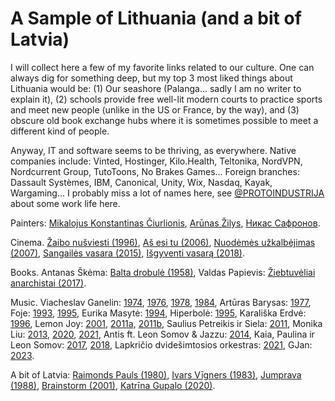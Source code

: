 # A Sample of Lithuania (and a bit of Latvia)

I will collect here a few of my favorite links related to our culture. One can always dig for something deep, but my top 3 most liked things about Lithuania would be: (1) Our seashore (Palanga... sadly I am no writer to explain it), (2) schools provide free well-lit modern courts to practice sports and meet new people (unlike in the US or France, by the way), and (3) obscure old book exchange hubs where it is sometimes possible to meet a different kind of people.

Anyway, IT and software seems to be thriving, as everywhere. Native companies include: Vinted, Hostinger, Kilo.Health, Teltonika, NordVPN, Nordcurrent Group, TutoToons, No Brakes Games... Foreign branches: Dassault Systèmes, IBM, Canonical, Unity, Wix, Nasdaq, Kayak, Wargaming... I probably miss a lot of names here, see [@PROTOINDUSTRIJA](https://www.youtube.com/@PROTOINDUSTRIJA/videos) about some work life here.

Painters: [Mikalojus Konstantinas Čiurlionis](https://www.youtube.com/watch?v=CNcCcQ38Sk4), [Arūnas Žilys](https://www.pinterest.com/pin/225461525066402919/), [Никас Сафронов](https://youtu.be/amZBAYsepjY?t=1763). 

Cinema. [Žaibo nušviesti (1996)](https://www.imdb.com/title/tt0201195/), [Aš esi tu (2006)](https://www.imdb.com/title/tt0811164/), [Nuodėmės užkalbėjimas (2007)](https://www.imdb.com/title/tt0929806/), [Sangailės vasara (2015)](https://www.imdb.com/title/tt2994832/), [Išgyventi vasarą (2018)](https://www.imdb.com/title/tt7591430/).

Books. Antanas Škėma: [Balta drobulė (1958)](http://www.xn--altiniai-4wb.info/files/literatura/LH00/Antanas_%C5%A0k%C4%97ma._Balta_drobul%C4%97.LHP200.pdf), Valdas Papievis: [Žiebtuvėliai anarchistai (2017)](https://elvislab.lt/leidiniai/10674).

Music. Viacheslav Ganelin: [1974](https://youtu.be/gQJ-e-Dhzsk?t=795), [1976](https://www.youtube.com/watch?v=lKN4kEsBnVM), [1978](https://www.youtube.com/watch?v=TBIJI96uINY), [1984](https://www.youtube.com/watch?v=qt_C2APVFso), Artūras Barysas: [1977](https://www.youtube.com/watch?v=4OoWoF3hH1o), Foje: [1993](https://www.youtube.com/watch?v=F9_JL4LU3n4), [1995](https://www.youtube.com/watch?v=PofSYasg9gI), Eurika Masytė: [1994](https://www.youtube.com/watch?v=hmHhIvtua9w), Hiperbolė: [1995](https://www.youtube.com/watch?v=i5CnUpxUgNE&list=PLSit8BZHJaWqnHPC9nQam3F8A74xz3CQg&index=2), Karališka Erdvė: [1996](https://www.youtube.com/watch?v=wfISmBfMcS4), Lemon Joy: [2001](https://www.youtube.com/watch?v=TnHyJbdv7sc), [2011a](https://www.youtube.com/watch?v=B-xsuUb9Ddw), [2011b](https://www.youtube.com/watch?v=a3d2rRC9ync), Saulius Petreikis ir Siela: [2011](https://youtu.be/eNzLS9NY8Ws?t=121), Monika Liu: [2013](https://www.youtube.com/watch?v=Z-iC00Ggkgg), [2020](https://www.youtube.com/watch?v=CODY8b8bgBA), [2021](https://www.youtube.com/watch?v=sXd0vDQGi3c), Antis ft. Leon Somov & Jazzu: [2014](https://www.youtube.com/watch?v=UrbZhlhxP-o), Kaia, Paulina ir Leon Somov: [2017](https://www.youtube.com/watch?v=j6c10T55fHg&list=RDj6c10T55fHg&start_radio=1), [2018](https://www.youtube.com/watch?v=mK883bdLPts), Lapkričio dvidešimtosios orkestras: [2021](https://www.youtube.com/watch?v=12uMYmqCr0E), GJan: [2023](https://www.youtube.com/watch?v=_cpXnJ_FVQY).

A bit of Latvia: [Raimonds Pauls (1980)](https://www.youtube.com/watch?v=GZZ0ZQewPAU), [Ivars Vīgners (1983)](https://youtu.be/GbgHkFXDh6A?t=156), [Jumprava (1988)](https://www.youtube.com/watch?v=BZM5g8kxTCY), [Brainstorm (2001)](https://www.youtube.com/watch?v=J-CmEbXH90M), [Katrīna Gupalo (2020)](https://www.youtube.com/watch?v=6MMBGaDCvFc).

